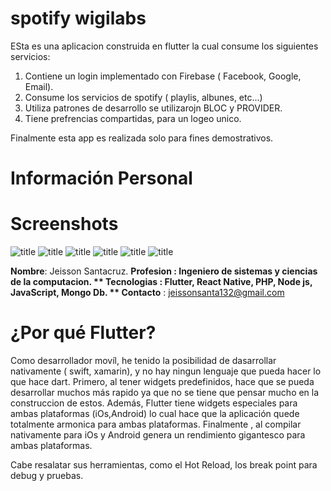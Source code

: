 

# spotify wigilabs
ESta es una aplicacion construida en flutter la cual consume los siguientes servicios:

1. Contiene un login implementado con Firebase ( Facebook, Google,  Email).
2. Consume los servicios de spotify ( playlis, albunes, etc...)
3. Utiliza patrones de desarrollo se utilizarojn BLOC y PROVIDER.
4. Tiene prefrencias compartidas, para un logeo unico.

Finalmente esta app es realizada solo para fines demostrativos.

# Información Personal


# Screenshots
![title](images/album.jpeg)
![title](images/albums.jpeg)
![title](images/artist.jpeg)
![title](images/imagen1.jpeg)
![title](images/imagen4.jpeg)
![title](images/login.jpeg)


**Nombre**: Jeisson Santacruz.
**Profesion **: Ingeniero de sistemas y ciencias de la computacion.
** Tecnologias** : Flutter, React Native, PHP, Node js, JavaScript, Mongo Db.
** Contacto** : jeissonsanta132@gmail.com

#  ¿Por qué Flutter?

Como desarrollador movíl, he tenido la posibilidad de dasarrollar nativamente ( swift, xamarin), y no hay ningun lenguaje que pueda hacer lo que hace dart.
Primero, al tener widgets predefinidos, hace que se pueda desarrollar muchos más rapido ya que no se tiene que pensar mucho en la construccion de estos. Además,  Flutter tiene  widgets especiales para ambas plataformas (iOs,Android) lo cual hace que la aplicación quede totalmente armonica para ambas plataformas. Finalmente , al compilar nativamente para iOs y Android genera un rendimiento gigantesco para ambas  plataformas.

Cabe resalatar sus herramientas, como el Hot Reload, los break point para debug y pruebas.


